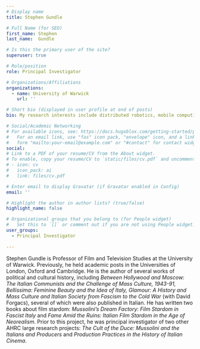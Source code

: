 ```yaml
---
# Display name
title: Stephen Gundle 

# Full Name (for SEO)
first_name: Stephen
last_name:  Gundle

# Is this the primary user of the site?
superuser: true

# Role/position
role: Principal Investigator

# Organizations/Affiliations
organizations:
  - name: University of Warwick
    url: ''

# Short bio (displayed in user profile at end of posts)
bio: My research interests include distributed robotics, mobile computing and programmable matter.

# Social/Academic Networking
# For available icons, see: https://docs.hugoblox.com/getting-started/page-builder/#icons
#   For an email link, use "fas" icon pack, "envelope" icon, and a link in the
#   form "mailto:your-email@example.com" or "#contact" for contact widget.
social:
# Link to a PDF of your resume/CV from the About widget.
# To enable, copy your resume/CV to `static/files/cv.pdf` and uncomment the lines below.
# - icon: cv
#   icon_pack: ai
#   link: files/cv.pdf

# Enter email to display Gravatar (if Gravatar enabled in Config)
email: ''

# Highlight the author in author lists? (true/false)
highlight_name: false

# Organizational groups that you belong to (for People widget)
#   Set this to `[]` or comment out if you are not using People widget.
user_groups:
  - Principal Investigator
  
---
```


Stephen Gundle is Professor of Film and Television Studies at the University of Warwick. Previously, he held academic posts in the Universities of London, Oxford and Cambridge. He is the author of several works of political and cultural history, including <i>Between Hollywood and Moscow: The Italian Communists and the Challenge of Mass Culture, 1943-91, Bellissima: Feminine Beauty and the Idea of Italy, Glamour: A History and Mass Culture and Italian Society from Fascism to the Cold War </i> (with David Forgacs), several of which were also published in Italian. He has written two books about film stardom: <i>Mussolini’s Dream Factory: Film Stardom in Fascist Italy</i> and <i>Fame Amid the Ruins: Italian Film Stardom in the Age of Neorealism.</i> Prior to this project, he was principal investigator of two other AHRC large research projects: <i>The Cult of the Duce: Mussolini and the Italians and Producers </i> and <i>Production Practices in the History of Italian Cinema</i>.   
